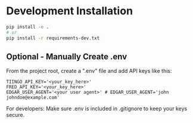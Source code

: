 # Development Installation

```bash
pip install -e .
# or
pip install -r requirements-dev.txt
```

## Optional - Manually Create .env

From the project root, create a ".env" file and add API keys like this:

```env
TIINGO_API_KEY='<your_key_here>'
FRED_API_KEY='<your_key_here>'
EDGAR_USER_AGENT='<your user agent>' # EDGAR_USER_AGENT='john johndoe@example.com'
```

For developers: Make sure .env is included in .gitignore to keep your keys secure.

